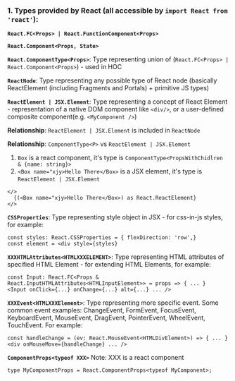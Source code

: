 ### 1. Types provided by React (all accessible by `import React from 'react'`):

**`React.FC<Props> | React.FunctionComponent<Props>`**

**`React.Component<Props, State>`**

**`React.ComponentType<Props>`**: Type representing union of (`React.FC<Props> | React.Component<Props>`) - used in HOC

**`ReactNode`**: Type representing any possible type of React node (basically ReactElement (including Fragments and Portals) + primitive JS types)

**`ReactElement | JSX.Element`**: Type representing a concept of React Element - representation of a native DOM component like `<div/>`, or a user-defined composite component(e.g. `<MyComponent />`)

**Relationship**: `ReactElement | JSX.Element` is included in `ReactNode`

**Relationship**: `ComponentType<P>` vs `ReactElement | JSX.Element`

1. `Box` is a react component, it's type is `ComponentType<PropsWithChidlren & {name: string}>`
2. `<Box name="xjy>Hello There</Box>` is a JSX element, it's type is `ReactElement | JSX.Element`

```
</>
  {(<Box name="xjy>Hello There</Box>) as React.ReactElement}
</>
```

**`CSSProperties`**: Type representing style object in JSX - for css-in-js styles, for example:

```
const styles: React.CSSProperties = { flexDirection: 'row',}
const element = <div style={styles}
```

**`XXXHTMLAttributes<HTMLXXXELEMENT>`**: Type representing HTML attributes of specified HTML Element - for extending HTML Elements, for example:

```
const Input: React.FC<Props & React.InputHTMLAttributes<HTMLInputElement>> = props => { ... }
<Input onClick={...} onChange={...} alt={...} ... />
```

**`XXXEvent<HTMLXXXElement>`**: Type representing more specific event. Some common event examples: ChangeEvent, FormEvent, FocusEvent, KeyboardEvent, MouseEvent, DragEvent, PointerEvent, WheelEvent, TouchEvent. For example:

```
const handleChange = (ev: React.MouseEvent<HTMLDivElement>) => { ... }
<div onMouseMove={handleChange} ... />
```

**`ComponentProps<typeof XXX>`** Note: XXX is a react component

```
type MyComponentProps = React.ComponentProps<typeof MyComponent>;
```

<br/>

